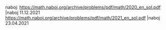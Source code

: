 naboj: 
https://math.naboj.org/archive/problems/pdf/math/2020_en_sol.pdf    |naboj 11.12.2021
https://math.naboj.org/archive/problems/pdf/math/2021_en_sol.pdf    |naboj 23.04.2021


